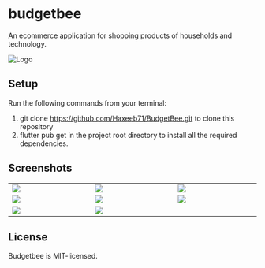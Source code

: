 # budgetbee

An ecommerce application for shopping products of households and technology.

 <img src="https://github.com/Haxeeb71/BudgetBee/assets/135656763/c7bbf33d-c583-4172-a447-3ea56bc92999" alt="Logo" >

## Setup 

Run the following commands from your terminal:
1. git clone https://github.com/Haxeeb71/BudgetBee.git to clone this repository
2. flutter pub get in the project root directory to install all the required dependencies.

## Screenshots

<table width="100%">
  <tr>
    <td width="1%"><img src="https://github.com/Haxeeb71/BudgetBee/assets/135656763/64230afa-a8a0-424a-a2a2-adba2f4db1f8"/></td>
     <td width="1%"><img src="https://github.com/Haxeeb71/BudgetBee/assets/135656763/34908fc3-3ed1-4af6-9665-17a557d1f64e"/></td>
     <td width="1%"><img src="https://github.com/Haxeeb71/BudgetBee/assets/135656763/c62da15f-a3cf-4a66-b99c-588e7cfd5865"/></td>
    

  </tr>
  <tr>
   <td width="1%"><img src="https://github.com/legistech/budget-bee/assets/135656763/bc6adcc1-7c17-48e3-a824-ddc45b6fe174"/></td>
     <td width="1%"><img src="https://github.com/Haxeeb71/BudgetBee/assets/135656763/06b55aa3-a81e-413f-89ce-e14434b4eef9"/></td>
     <td width="1%"><img src="https://github.com/legistech/budget-bee/assets/135656763/6a54787e-0325-4e81-99b6-dee7bd657ded"/></td>
  </tr>
    
  <tr>
     <td width="1%"><img src="https://github.com/legistech/budget-bee/assets/135656763/404186ab-b19b-4381-97f4-36a1202b5d21"/></td>
    <td width="1%"><img src="https://github.com/legistech/budget-bee/assets/135656763/3cb54277-6285-4520-9e09-cba8fe9d5699"/></td>
        <td width="1%"><img src=""/></td>
  </tr>
    
 
</table>



## License
Budgetbee is MIT-licensed.
